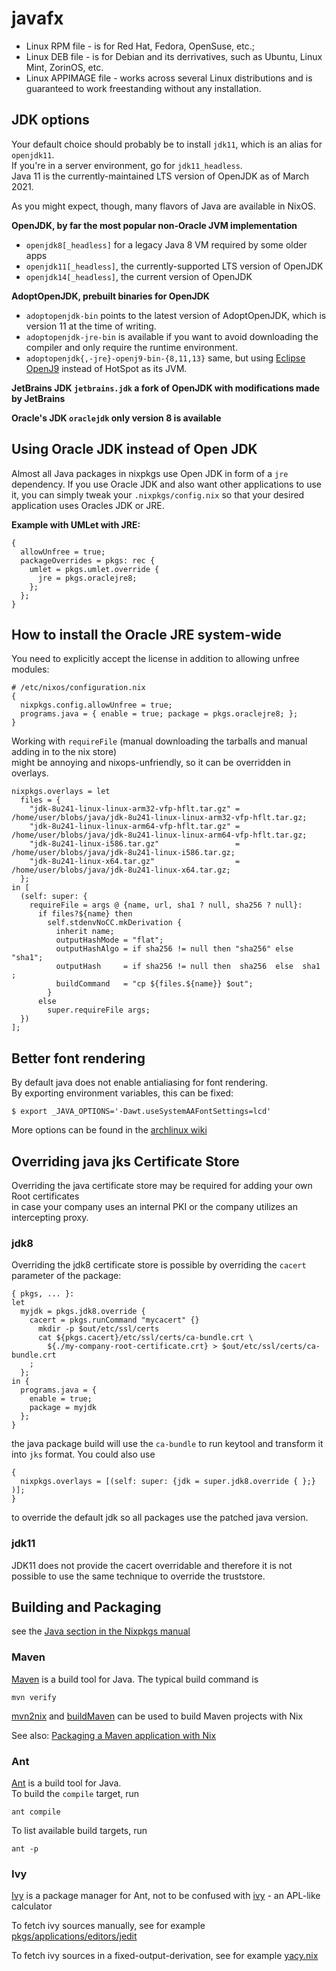 # javafx
* Linux RPM file - is for Red Hat, Fedora, OpenSuse, etc.;  
* Linux DEB file - is for Debian and its derrivatives, such as Ubuntu, Linux Mint, ZorinOS, etc.  
* Linux APPIMAGE file - works across several Linux distributions and is guaranteed to work freestanding without any installation.  

## JDK options 

Your default choice should probably be to install `jdk11`, which is an alias for `openjdk11`.  
If you're in a server environment, go for `jdk11_headless`.  
Java 11 is the currently-maintained LTS version of OpenJDK as of March 2021.  

As you might expect, though, many flavors of Java are available in NixOS.  

**OpenJDK, by far the most popular non-Oracle JVM implementation**  
* `openjdk8[_headless]` for a legacy Java 8 VM required by some older apps  
* `openjdk11[_headless]`, the currently-supported LTS version of OpenJDK  
* `openjdk14[_headless]`, the current version of OpenJDK  

**AdoptOpenJDK, prebuilt binaries for OpenJDK**  
* `adoptopenjdk-bin` points to the latest version of AdoptOpenJDK, which is version 11 at the time of writing.  
* `adoptopenjdk-jre-bin` is available if you want to avoid downloading the compiler and only require the runtime environment.  
* `adoptopenjdk{,-jre}-openj9-bin-{8,11,13}` same, but using [Eclipse OpenJ9](https://en.wikipedia.org/wiki/OpenJ9) instead of HotSpot as its JVM.  

**JetBrains JDK `jetbrains.jdk` a fork of OpenJDK with modifications made by JetBrains**

**Oracle's JDK `oraclejdk` only version 8 is available**

## Using Oracle JDK instead of Open JDK  
Almost all Java packages in nixpkgs use Open JDK in form of a `jre` dependency. If you use Oracle JDK and also want other applications to use it, 
you can simply tweak your `.nixpkgs/config.nix` so that your desired application uses Oracles JDK or JRE.

**Example with UMLet with JRE:**  
```
{
  allowUnfree = true;
  packageOverrides = pkgs: rec {
    umlet = pkgs.umlet.override {
      jre = pkgs.oraclejre8;
    };
  };
}
```

## How to install the Oracle JRE system-wide  
You need to explicitly accept the license in addition to allowing unfree modules:  
```
# /etc/nixos/configuration.nix
{
  nixpkgs.config.allowUnfree = true;
  programs.java = { enable = true; package = pkgs.oraclejre8; };
}
```

Working with `requireFile` (manual downloading the tarballs and manual adding in to the nix store)  
might be annoying and nixops-unfriendly, so it can be overridden in overlays.  

```
nixpkgs.overlays = let
  files = {
    "jdk-8u241-linux-linux-arm32-vfp-hflt.tar.gz" = /home/user/blobs/java/jdk-8u241-linux-linux-arm32-vfp-hflt.tar.gz;
    "jdk-8u241-linux-linux-arm64-vfp-hflt.tar.gz" = /home/user/blobs/java/jdk-8u241-linux-linux-arm64-vfp-hflt.tar.gz;
    "jdk-8u241-linux-i586.tar.gz"                 = /home/user/blobs/java/jdk-8u241-linux-i586.tar.gz;
    "jdk-8u241-linux-x64.tar.gz"                  = /home/user/blobs/java/jdk-8u241-linux-x64.tar.gz;
  };
in [
  (self: super: {
    requireFile = args @ {name, url, sha1 ? null, sha256 ? null}:
      if files?${name} then
        self.stdenvNoCC.mkDerivation {
          inherit name;
          outputHashMode = "flat";
          outputHashAlgo = if sha256 != null then "sha256" else "sha1";
          outputHash     = if sha256 != null then  sha256  else  sha1 ;
          buildCommand   = "cp ${files.${name}} $out";
        }
      else
        super.requireFile args;
  })
];
```

## Better font rendering

By default java does not enable antialiasing for font rendering.  
By exporting environment variables, this can be fixed:  
```
$ export _JAVA_OPTIONS='-Dawt.useSystemAAFontSettings=lcd'
```
More options can be found in the [archlinux wiki](https://wiki.archlinux.org/index.php/Java_Runtime_Environment_fonts)

## Overriding java jks Certificate Store 
Overriding the java certificate store may be required for adding your own Root certificates   
in case your company uses an internal PKI or the company utilizes an intercepting proxy.  

### jdk8
Overriding the jdk8 certificate store is possible by overriding the `cacert` parameter of the package:  
``` 
{ pkgs, ... }:
let 
  myjdk = pkgs.jdk8.override {
    cacert = pkgs.runCommand "mycacert" {} 
      mkdir -p $out/etc/ssl/certs
      cat ${pkgs.cacert}/etc/ssl/certs/ca-bundle.crt \
        ${./my-company-root-certificate.crt} > $out/etc/ssl/certs/ca-bundle.crt
    ;
  };
in {
  programs.java = {
    enable = true;
    package = myjdk
  };
}
```

the java package build will use the `ca-bundle` to run keytool and transform it into `jks` format.
You could also use      
```
{
  nixpkgs.overlays = [(self: super: {jdk = super.jdk8.override { };} )];
}
```
to override the default jdk so all packages use the patched java version.

### jdk11
JDK11 does not provide the cacert overridable and therefore it is not possible to use the same technique to override the truststore.

## Building and Packaging

see the [Java section in the Nixpkgs manual](https://ryantm.github.io/nixpkgs/languages-frameworks/java/)

### Maven

[Maven](https://maven.apache.org/run.html) is a build tool for Java. The typical build command is

```
mvn verify
```

[mvn2nix](https://github.com/fzakaria/mvn2nix) and [buildMaven](https://github.com/NixOS/nixpkgs/blob/master/pkgs/build-support/build-maven.nix) can be used to build Maven projects with Nix

See also: [Packaging a Maven application with Nix](https://fzakaria.com/2020/07/20/packaging-a-maven-application-with-nix.html)

### Ant
[Ant](https://ant.apache.org/manual/running.html) is a build tool for Java.   
To build the `compile` target, run  
```
ant compile
```

To list available build targets, run  

```
ant -p
```

### Ivy

[Ivy](https://ant.apache.org/ivy/) is a package manager for Ant, not to be confused with [ivy](https://github.com/NixOS/nixpkgs/blob/master/pkgs/development/interpreters/ivy/default.nix) - an APL-like calculator

To fetch ivy sources manually, see for example [pkgs/applications/editors/jedit](https://github.com/NixOS/nixpkgs/blob/master/pkgs/applications/editors/jedit)

To fetch ivy sources in a fixed-output-derivation, see for example [yacy.nix](https://github.com/milahu/nur-packages/blob/master/pkgs/yacy/yacy.nix)

